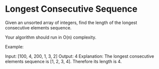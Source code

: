 # Longest Consecutive Sequence

Given an unsorted array of integers, find the length of the longest consecutive elements sequence.

Your algorithm should run in O(n) complexity.

Example:

Input: [100, 4, 200, 1, 3, 2]
Output: 4
Explanation: The longest consecutive elements sequence is [1, 2, 3, 4]. Therefore its length is 4.

